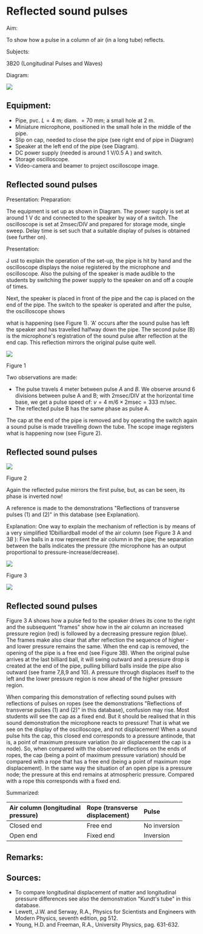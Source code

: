 # Reflected sound pulses 

Aim:

To show how a pulse in a column of air (in a long tube) reflects.

Subjects:

3B20 (Longitudinal Pulses and Waves)

Diagram:

![](https://cdn.mathpix.com/cropped/2024_06_24_7273e108ffc1f938be97g-1.jpg?height=791&width=1239&top_left_y=413&top_left_x=523)

## Equipment:

- Pipe, pvc. $L=4 \mathrm{~m}$; diam. $=70 \mathrm{~mm}$; a small hole at $2 \mathrm{~m}$.
- Miniature microphone, positioned in the small hole in the middle of the pipe.
- Slip on cap, needed to close the pipe (see right end of pipe in Diagram)
- Speaker at the left end of the pipe (see Diagram).
- DC power supply (needed is around $1 \mathrm{~V} / 0.5 \mathrm{~A}$ ) and switch.
- Storage oscilloscope.
- Video-camera and beamer to project oscilloscope image.


## Reflected sound pulses

Presentation: Preparation:

The equipment is set up as shown in Diagram. The power supply is set at around $1 \mathrm{~V}$ dc and connected to the speaker by way of a switch. The oscilloscope is set at $2 \mathrm{msec} / \mathrm{DIV}$ and prepared for storage mode, single sweep. Delay time is set such that a suitable display of pulses is obtained (see further on).

Presentation:

J ust to explain the operation of the set-up, the pipe is hit by hand and the oscilloscope displays the noise registered by the microphone and oscilloscope. Also the pulsing of the speaker is made audible to the students by switching the power supply to the speaker on and off a couple of times.

Next, the speaker is placed in front of the pipe and the cap is placed on the end of the pipe. The switch to the speaker is operated and after the pulse, the oscilloscope shows

what is happening (see Figure 1). 'A' occurs after the sound pulse has left the speaker and has travelled halfway down the pipe. The second pulse (B) is the microphone's registration of the sound pulse after reflection at the end cap. This reflection mirrors the original pulse quite well.

![](https://cdn.mathpix.com/cropped/2024_06_24_7273e108ffc1f938be97g-2.jpg?height=842&width=1254&top_left_y=1121&top_left_x=504)

Figure 1

Two observations are made:

- The pulse travels 4 meter between pulse $A$ and $B$. We observe around 6 divisions between pulse $\mathrm{A}$ and $\mathrm{B}$; with $2 \mathrm{msec} / \mathrm{DIV}$ at the horizontal time base, we get a pulse speed of: $v=4 \mathrm{~m} / 6 \times 2 \mathrm{msec}=333 \mathrm{~m} / \mathrm{sec}$.
- The reflected pulse B has the same phase as pulse A.

The cap at the end of the pipe is removed and by operating the switch again a sound pulse is made travelling down the tube. The scope image registers what is happening now (see Figure 2).

## Reflected sound pulses

![](https://cdn.mathpix.com/cropped/2024_06_24_7273e108ffc1f938be97g-3.jpg?height=856&width=1265&top_left_y=306&top_left_x=521)

Figure 2

Again the reflected pulse mirrors the first pulse, but, as can be seen, its phase is inverted now!

A reference is made to the demonstrations "Reflections of transverse pulses (1) and (2)" in this database (see Explanation).

Explanation: One way to explain the mechanism of reflection is by means of a very simplified 1Dbilliardball model of the air column (see Figure $3 \mathrm{~A}$ and $3 B$ ): Five balls in a row represent the air column in the pipe; the separation between the balls indicates the pressure (the microphone has an output proportional to pressure-increase/decrease).

![](https://cdn.mathpix.com/cropped/2024_06_24_7273e108ffc1f938be97g-3.jpg?height=774&width=505&top_left_y=1663&top_left_x=907)

Figure 3

![](https://cdn.mathpix.com/cropped/2024_06_24_7273e108ffc1f938be97g-3.jpg?height=257&width=557&top_left_y=2504&top_left_x=1452)

## Reflected sound pulses

Figure $3 \mathrm{~A}$ shows how a pulse fed to the speaker drives its cone to the right and the subsequent "frames" show how in the air column an increased pressure region (red) is followed by a decreasing pressure region (blue). The frames make also clear that after reflection the sequence of higher - and lower pressure remains the same. When the end cap is removed, the opening of the pipe is a free end (see Figure 3B). When the original pulse arrives at the last billiard ball, it will swing outward and a pressure drop is created at the end of the pipe, pulling billiard balls inside the pipe also outward (see frame 7,8,9 and 10). A pressure through displaces itself to the left and the lower pressure region is now ahead of the higher pressure region.

When comparing this demonstration of reflecting sound pulses with reflections of pulses on ropes (see the demonstrations "Reflections of transverse pulses (1) and (2)" in this database), confusion may rise. Most students will see the cap as a fixed end. But it should be realised that in this sound demonstration the microphone reacts to pressure! That is what we see on the display of the oscilloscope, and not displacement! When a sound pulse hits the cap, this closed end corresponds to a pressure antinode, that is, a point of maximum pressure variation (to air displacement the cap is a node). So, when compared with the observed reflections on the ends of ropes, the cap (being a point of maximum pressure variation) should be compared with a rope that has a free end (being a point of maximum rope displacement). In the same way the situation of an open pipe is a pressure node; the pressure at this end remains at atmospheric pressure. Compared with a rope this corresponds with a fixed end.

Summarized:

| Air column (longitudinal <br> pressure) | Rope (transverse <br> displacement) | Pulse |
| :--- | :--- | :--- |
| Closed end | Free end | No inversion |
| Open end | Fixed end | Inversion |

## Remarks:

## Sources:

- To compare longitudinal displacement of matter and longitudinal pressure differences see also the demonstration "Kundt's tube" in this database.
- Lewett, J.W. and Serway, R.A., Physics for Scientists and Engineers with Modern Physics, seventh edition, pg 512.
- Young, H.D. and Freeman, R.A., University Physics, pag. 631-632.

